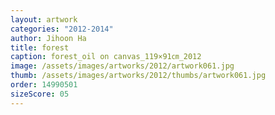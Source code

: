 ```yaml
---
layout: artwork
categories: "2012-2014"
author: Jihoon Ha
title: forest
caption: forest_oil on canvas_119×91㎝_2012
image: /assets/images/artworks/2012/artwork061.jpg
thumb: /assets/images/artworks/2012/thumbs/artwork061.jpg
order: 14990501
sizeScore: 05
---
```

